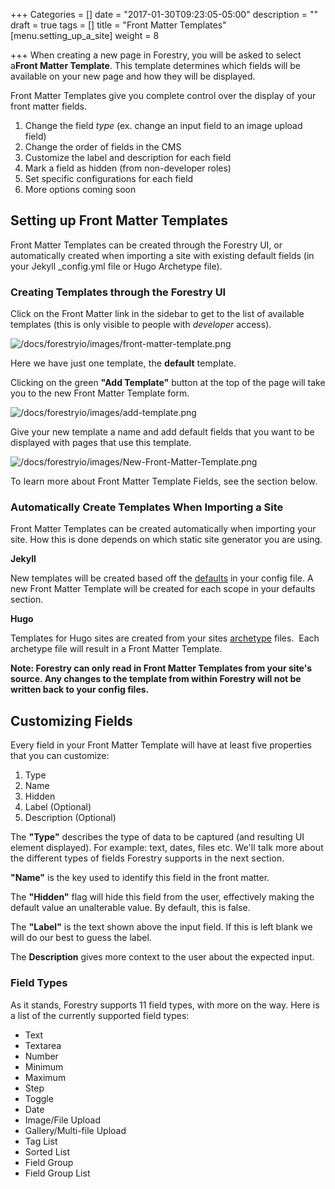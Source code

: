 +++
Categories = []
date = "2017-01-30T09:23:05-05:00"
description = ""
draft = true
tags = []
title = "Front Matter Templates"
[menu.setting_up_a_site]
weight = 8

+++
When creating a new page in Forestry, you will be asked to select a**Front Matter Template**. This template determines which fields will be available on your new page and how they will be displayed.

Front Matter Templates give you complete control over the display of your front matter fields.

1.  Change the field _type_ (ex. change an input field to an image upload field)
2.  Change the order of fields in the CMS
3.  Customize the label and description for each field
4.  Mark a field as hidden (from non-developer roles)
5.  Set specific configurations for each field
6.  More options coming soon

## Setting up Front Matter Templates

Front Matter Templates can be created through the Forestry UI, or automatically created when importing a site with existing default fields (in your Jekyll _config.yml file or Hugo Archetype file).

### Creating Templates through the Forestry UI

Click on the Front Matter link in the sidebar to get to the list of available templates (this is only visible to people with _developer_ access).

![/docs/forestryio/images/front-matter-template.png](/docs/forestryio/images/front-matter-template.png)

 <span style="letter-spacing: 0.01em;"></span> 

<span style="letter-spacing: 0.01em;" class="">Here we have just one template, the</span> **default**<span style="letter-spacing: 0.01em;"> template.</span>  

Clicking on the green **"Add Template"** button at the top of the page will take you to the new Front Matter Template form. 

![/docs/forestryio/images/add-template.png](/docs/forestryio/images/add-template.png)

Give your new template a name and add default fields that you want to be displayed with pages that use this template.

![/docs/forestryio/images/New-Front-Matter-Template.png](/docs/forestryio/images/New-Front-Matter-Template.png)

 <span style="letter-spacing: 0.01em;"></span> 

<span style="letter-spacing: 0.01em;">To learn more about Front Matter Template Fields, see the section below.</span>  

### Automatically Create Templates When Importing a Site

Front Matter Templates can be created automatically when importing your site. How this is done depends on which static site generator you are using.

**Jekyll**

New templates will be created based off the [defaults](https://jekyllrb.com/docs/configuration/#front-matter-defaults) in your config file. A new Front Matter Template will be created for each scope in your defaults section.

**Hugo**

Templates for Hugo sites are created from your sites [archetype](https://gohugo.io/content/archetypes/) files.  Each archetype file will result in a Front Matter Template. 

**Note: Forestry can only read in Front Matter Templates from your site's source. Any changes to the template from within Forestry will not be written back to your config files.**

## Customizing Fields

Every field in your Front Matter Template will have at least five properties that you can customize:

1.  Type
2.  Name
3.  Hidden
4.  Label (Optional)
5.  Description (Optional)

The **"Type"** describes the type of data to be captured (and resulting UI element displayed). For example: text, dates, files etc. We'<span style="letter-spacing: 0.01em;">ll talk more about the different types of fields Forestry supports in the next section.</span>

**"Name"** is the key used to identify this field in the front matter.

The **"Hidden"** flag will hide this field from the user, effectively making the default value an unalterable value. By default, this is false.

The **"Label"** is the text shown above the input field. If this is left blank we will do our best to guess the label.

The **Description** gives more context to the user about the expected input.

### Field Types

As it stands, Forestry supports 11 field types, with more on the way. Here is a list of the currently supported field types:

*   Text
*   Textarea
*   Number
*   Minimum
*   Maximum
*   Step
*   Toggle
*   Date
*   Image/File Upload
*   Gallery/Multi-file Upload
*   Tag List
*   Sorted List
*   Field Group
*   Field Group List